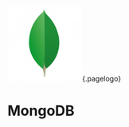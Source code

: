 <!-- TITLE: Database -->
<!-- SUBTITLE: How to configure MongoDB with Wiki.js -->
![Leaf](/uploads/page-icons/leaf.png "Leaf"){.pagelogo}

# MongoDB

